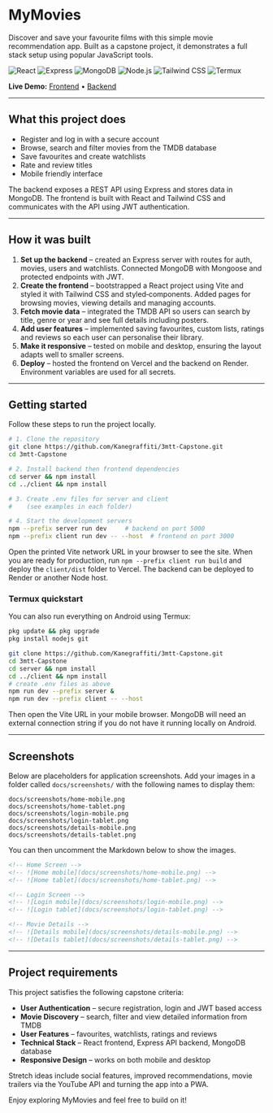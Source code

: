 # MyMovies

Discover and save your favourite films with this simple movie recommendation app. Built as a capstone project, it demonstrates a full stack setup using popular JavaScript tools.

![React](https://img.shields.io/badge/React-20232a?style=for-the-badge&logo=react)
![Express](https://img.shields.io/badge/Express-000000?style=for-the-badge&logo=express)
![MongoDB](https://img.shields.io/badge/MongoDB-4ea94b?style=for-the-badge&logo=mongodb)
![Node.js](https://img.shields.io/badge/Node.js-339933?style=for-the-badge&logo=nodedotjs)
![Tailwind CSS](https://img.shields.io/badge/Tailwind%20CSS-38b2ac?style=for-the-badge&logo=tailwind-css)
![Termux](https://img.shields.io/badge/Termux-black?style=for-the-badge&logo=termux)

**Live Demo:** [Frontend](https://3mtt-capstone-one.vercel.app) • [Backend](https://threemtt-capstone.onrender.com)

---

## What this project does

* Register and log in with a secure account
* Browse, search and filter movies from the TMDB database
* Save favourites and create watchlists
* Rate and review titles
* Mobile friendly interface

The backend exposes a REST API using Express and stores data in MongoDB. The frontend is built with React and Tailwind CSS and communicates with the API using JWT authentication.

---

## How it was built

1. **Set up the backend** – created an Express server with routes for auth, movies, users and watchlists. Connected MongoDB with Mongoose and protected endpoints with JWT.
2. **Create the frontend** – bootstrapped a React project using Vite and styled it with Tailwind CSS and styled‑components. Added pages for browsing movies, viewing details and managing accounts.
3. **Fetch movie data** – integrated the TMDB API so users can search by title, genre or year and see full details including posters.
4. **Add user features** – implemented saving favourites, custom lists, ratings and reviews so each user can personalise their library.
5. **Make it responsive** – tested on mobile and desktop, ensuring the layout adapts well to smaller screens.
6. **Deploy** – hosted the frontend on Vercel and the backend on Render. Environment variables are used for all secrets.

---

## Getting started

Follow these steps to run the project locally.

```bash
# 1. Clone the repository
git clone https://github.com/Kanegraffiti/3mtt-Capstone.git
cd 3mtt-Capstone

# 2. Install backend then frontend dependencies
cd server && npm install
cd ../client && npm install

# 3. Create .env files for server and client
#    (see examples in each folder)

# 4. Start the development servers
npm --prefix server run dev     # backend on port 5000
npm --prefix client run dev -- --host  # frontend on port 3000
```

Open the printed Vite network URL in your browser to see the site. When you are ready for production, run `npm --prefix client run build` and deploy the `client/dist` folder to Vercel. The backend can be deployed to Render or another Node host.

### Termux quickstart

You can also run everything on Android using Termux:

```bash
pkg update && pkg upgrade
pkg install nodejs git

git clone https://github.com/Kanegraffiti/3mtt-Capstone.git
cd 3mtt-Capstone
cd server && npm install
cd ../client && npm install
# create .env files as above
npm run dev --prefix server &
npm run dev --prefix client -- --host
```

Then open the Vite URL in your mobile browser. MongoDB will need an external connection string if you do not have it running locally on Android.

---

## Screenshots

Below are placeholders for application screenshots. Add your images in a folder called `docs/screenshots/` with the following names to display them:

```
docs/screenshots/home-mobile.png
docs/screenshots/home-tablet.png
docs/screenshots/login-mobile.png
docs/screenshots/login-tablet.png
docs/screenshots/details-mobile.png
docs/screenshots/details-tablet.png
```

You can then uncomment the Markdown below to show the images.

```markdown
<!-- Home Screen -->
<!-- ![Home mobile](docs/screenshots/home-mobile.png) -->
<!-- ![Home tablet](docs/screenshots/home-tablet.png) -->

<!-- Login Screen -->
<!-- ![Login mobile](docs/screenshots/login-mobile.png) -->
<!-- ![Login tablet](docs/screenshots/login-tablet.png) -->

<!-- Movie Details -->
<!-- ![Details mobile](docs/screenshots/details-mobile.png) -->
<!-- ![Details tablet](docs/screenshots/details-tablet.png) -->
```

---

## Project requirements

This project satisfies the following capstone criteria:

- **User Authentication** – secure registration, login and JWT based access
- **Movie Discovery** – search, filter and view detailed information from TMDB
- **User Features** – favourites, watchlists, ratings and reviews
- **Technical Stack** – React frontend, Express API backend, MongoDB database
- **Responsive Design** – works on both mobile and desktop

Stretch ideas include social features, improved recommendations, movie trailers via the YouTube API and turning the app into a PWA.

Enjoy exploring MyMovies and feel free to build on it!

